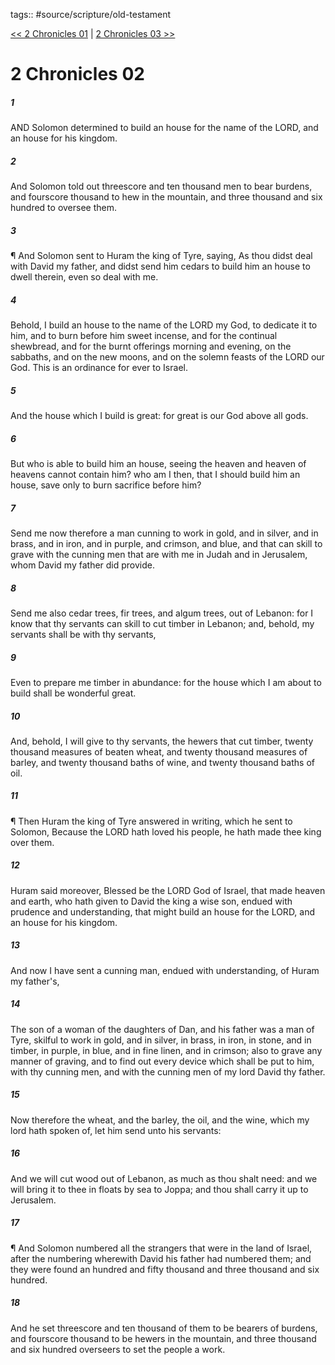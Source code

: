 tags:: #source/scripture/old-testament

[<< 2 Chronicles 01](/Old_Testament/14_2_Chronicles/2_Chronicles_01.md) | [2 Chronicles 03 >>](/Old_Testament/14_2_Chronicles/2_Chronicles_03.md)

# 2 Chronicles 02

##### 1

AND Solomon determined to build an house for the name of the LORD, and an house for his kingdom.

##### 2

And Solomon told out threescore and ten thousand men to bear burdens, and fourscore thousand to hew in the mountain, and three thousand and six hundred to oversee them.

##### 3

¶ And Solomon sent to Huram the king of Tyre, saying, As thou didst deal with David my father, and didst send him cedars to build him an house to dwell therein, even so deal with me.

##### 4

Behold, I build an house to the name of the LORD my God, to dedicate it to him, and to burn before him sweet incense, and for the continual shewbread, and for the burnt offerings morning and evening, on the sabbaths, and on the new moons, and on the solemn feasts of the LORD our God. This is an ordinance for ever to Israel.

##### 5

And the house which I build is great: for great is our God above all gods.

##### 6

But who is able to build him an house, seeing the heaven and heaven of heavens cannot contain him? who am I then, that I should build him an house, save only to burn sacrifice before him?

##### 7

Send me now therefore a man cunning to work in gold, and in silver, and in brass, and in iron, and in purple, and crimson, and blue, and that can skill to grave with the cunning men that are with me in Judah and in Jerusalem, whom David my father did provide.

##### 8

Send me also cedar trees, fir trees, and algum trees, out of Lebanon: for I know that thy servants can skill to cut timber in Lebanon; and, behold, my servants shall be with thy servants,

##### 9

Even to prepare me timber in abundance: for the house which I am about to build shall be wonderful great.

##### 10

And, behold, I will give to thy servants, the hewers that cut timber, twenty thousand measures of beaten wheat, and twenty thousand measures of barley, and twenty thousand baths of wine, and twenty thousand baths of oil.

##### 11

¶ Then Huram the king of Tyre answered in writing, which he sent to Solomon, Because the LORD hath loved his people, he hath made thee king over them.

##### 12

Huram said moreover, Blessed be the LORD God of Israel, that made heaven and earth, who hath given to David the king a wise son, endued with prudence and understanding, that might build an house for the LORD, and an house for his kingdom.

##### 13

And now I have sent a cunning man, endued with understanding, of Huram my father's,

##### 14

The son of a woman of the daughters of Dan, and his father was a man of Tyre, skilful to work in gold, and in silver, in brass, in iron, in stone, and in timber, in purple, in blue, and in fine linen, and in crimson; also to grave any manner of graving, and to find out every device which shall be put to him, with thy cunning men, and with the cunning men of my lord David thy father.

##### 15

Now therefore the wheat, and the barley, the oil, and the wine, which my lord hath spoken of, let him send unto his servants:

##### 16

And we will cut wood out of Lebanon, as much as thou shalt need: and we will bring it to thee in floats by sea to Joppa; and thou shall carry it up to Jerusalem.

##### 17

¶ And Solomon numbered all the strangers that were in the land of Israel, after the numbering wherewith David his father had numbered them; and they were found an hundred and fifty thousand and three thousand and six hundred.

##### 18

And he set threescore and ten thousand of them to be bearers of burdens, and fourscore thousand to be hewers in the mountain, and three thousand and six hundred overseers to set the people a work.
